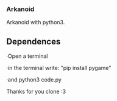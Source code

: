 ### Arkanoid 

Arkanoid with python3. 

## Dependences

·Open a terminal

·in the terminal write: "pip install pygame"

·and python3 code.py

Thanks for you clone :3 

